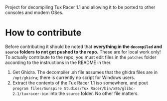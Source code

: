 Project for decompiling Tux Racer 1.1 and allowing it to be ported to other consoles and modern OSes.

# How to contribute

Before contributing it should be noted that **everything in the `decompiled` and `source` folders to not get pushed to the repo.** These are for local work only! To actually contribute to the repo, you must edit files in the `patches` folder according to the instructions in the README in ther.

1. Get Ghidra. The decompiler .sh file assumes that the ghidra files are in `/opt/ghidra`; there is currently no script for Windows users.
2. Extract the contents of the Tux Racer 1.1 iso somewhere, and pout `program files/Sunspire Studios/Tux Racer/bin/x86/glibc-2.1/tuxracer-bin` into the `source` folder. No other file matters.
